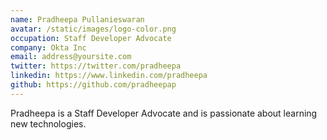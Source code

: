 ```yaml
---
name: Pradheepa Pullanieswaran
avatar: /static/images/logo-color.png
occupation: Staff Developer Advocate
company: Okta Inc
email: address@yoursite.com
twitter: https://twitter.com/pradheepa
linkedin: https://www.linkedin.com/pradheepa
github: https://github.com/pradheepap
---
```


Pradheepa is a Staff Developer Advocate and is passionate about learning new technologies.
